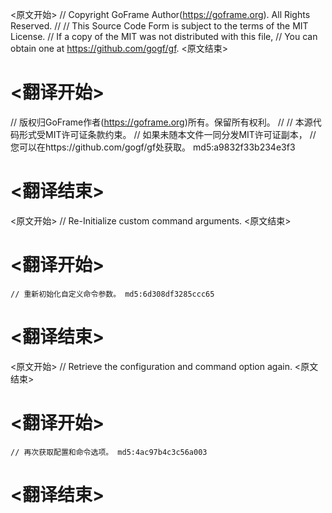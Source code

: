 
<原文开始>
// Copyright GoFrame Author(https://goframe.org). All Rights Reserved.
//
// This Source Code Form is subject to the terms of the MIT License.
// If a copy of the MIT was not distributed with this file,
// You can obtain one at https://github.com/gogf/gf.
<原文结束>

# <翻译开始>
// 版权归GoFrame作者(https://goframe.org)所有。保留所有权利。
//
// 本源代码形式受MIT许可证条款约束。
// 如果未随本文件一同分发MIT许可证副本，
// 您可以在https://github.com/gogf/gf处获取。 md5:a9832f33b234e3f3
# <翻译结束>


<原文开始>
// Re-Initialize custom command arguments.
<原文结束>

# <翻译开始>
	// 重新初始化自定义命令参数。 md5:6d308df3285ccc65
# <翻译结束>


<原文开始>
// Retrieve the configuration and command option again.
<原文结束>

# <翻译开始>
	// 再次获取配置和命令选项。 md5:4ac97b4c3c56a003
# <翻译结束>


